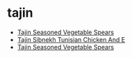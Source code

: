 # tajin

 * [Tajin Seasoned Vegetable Spears](../../index/t/tajin-seasoned-vegetable-spears.json)
 * [Tajin Sibnekh Tunisian Chicken And E](../../index/t/tajin-sibnekh-tunisian-chicken-and-e.json)
 * [Tajin Seasoned Vegetable Spears](../../index/t/tajin-seasoned-vegetable-spears.json)
